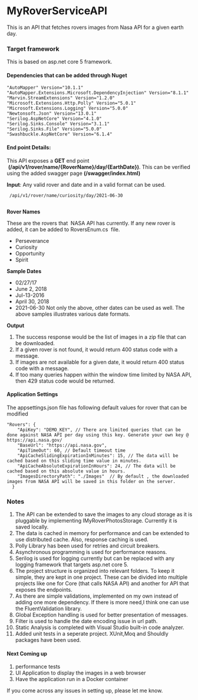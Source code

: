 # MyRoverServiceAPI
This is an API that fetches rovers images from Nasa API for a given earth day.

### Target framework

This is based on asp.net core 5 framework.

#### Dependencies that can be added through Nuget
```
"AutoMapper" Version="10.1.1"
"AutoMapper.Extensions.Microsoft.DependencyInjection" Version="8.1.1"
"Marvin.StreamExtensions" Version="1.2.0"
"Microsoft.Extensions.Http.Polly" Version="5.0.1"
"Microsoft.Extensions.Logging" Version="5.0.0"
"Newtonsoft.Json" Version="13.0.1"
"Serilog.AspNetCore" Version="4.1.0"
"Serilog.Sinks.Console" Version="3.1.1"
"Serilog.Sinks.File" Version="5.0.0"
"Swashbuckle.AspNetCore" Version="6.1.4"
```
#### End point Details:

This API exposes a **GET** end point  **(/api/v1/rover/name/{RoverName}/day/{EarthDate})**. This can be verified using the added swagger page **(/swagger/index.html)**

**Input**: Any valid rover and date and in a valid format can be used.
```
 /api/v1/rover/name/curiosity/day/2021-06-30
 
```
**Rover Names**

These are the rovers that  NASA API has currently. If any new rover is added, it can be added to RoversEnum.cs  file.
 - Perseverance
 - Curiosity
 - Opportunity
 - Spirit 

**Sample Dates**

- 02/27/17
- June 2, 2018
- Jul-13-2016
- April 30, 2018
- 2021-06-30
Not only the above, other dates can be used as well. The above samples illustrates various date formats.

**Output** 

1. The success response would be the list of images in a zip file that can be downloaded.
2. If a given rover is not found, it would return 400 status code with a message.
3. If images are not available for a given date, it would return 400 status code with a message.
4. If too many queries happen within the window time limited by NASA API, then 429 status code would be returned.

#### Application Settings

The appsettings.json file has following default values for rover that can be modified
```
"Rovers": {
    "ApiKey": "DEMO_KEY", // There are limited queries that can be done against NASA API per day using this key. Generate your own key @ https://api.nasa.gov/
    "BaseUrl": "https://api.nasa.gov",
    "ApiTimeOut": 60, // Default timeout time
    "ApiCacheSlidingExpirationInMinutes": 15, // The data will be cached based on this sliding time value in minutes.
    "ApiCacheAbsoluteExpirationInHours": 24, // The data will be cached based on this absolute value in hours.
    "ImagesDirectoryPath": "./Images"  // By default , the downloaded images from NASA API will be saved in this folder on the server.
  }
```
### Notes
 1. The API can be extended to save the images to any cloud storage as it is pluggable by implementing IMyRoverPhotosStorage. Currently it is saved locally.
2. The data is cached in memory for performance and can be extended to use distributed cache. Also, response caching is used.
3. Polly Library has been used for retries and circuit breakers.
4. Asynchronous programming is used for performance reasons.
5. Serilog is used for logging currently but can be replaced with any logging framework that targets asp.net core 5.
6. The project structure is organized into relevant folders. To keep it simple, they are kept in one project. These can be divided into multiple projects like one for Core (that calls NASA API) and another for API that exposes the endpoints.
7. As there are simple validations, implemented on my own instead of adding one more dependency. If there is more need,I think one can use the FluentValidation library. 
8. Global Exception handling is used for better presentation of messages.
9. Filter is used to handle the date encoding issue in url path. 
10. Static Analysis is completed with Visual Studio built-in code analyzer.
11. Added unit tests in a seperate project. XUnit,Moq and Shouldly packages have been used. 

#### Next Coming up
 
 1. performance tests
 2. UI Application to display the images in a web browser
 3. Have the application run in a Docker container
 
 If you come across any issues in setting up, please let me know.

